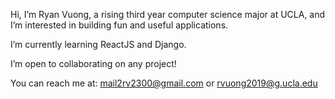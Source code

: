 Hi, I’m Ryan Vuong, a rising third year computer science major at UCLA, and I’m interested in building fun and useful applications. 

I’m currently learning ReactJS and Django.

I’m open to collaborating on any project!

You can reach me at: mail2rv2300@gmail.com or
                     rvuong2019@g.ucla.edu
